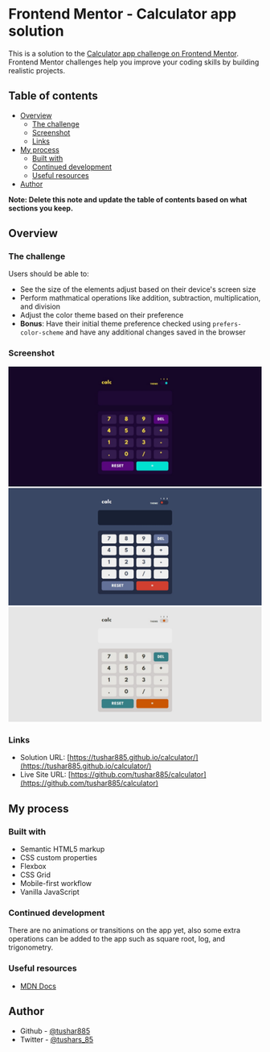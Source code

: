 # Frontend Mentor - Calculator app solution

This is a solution to the [Calculator app challenge on Frontend Mentor](https://www.frontendmentor.io/challenges/calculator-app-9lteq5N29). Frontend Mentor challenges help you improve your coding skills by building realistic projects. 

## Table of contents

- [Overview](#overview)
  - [The challenge](#the-challenge)
  - [Screenshot](#screenshot)
  - [Links](#links)
- [My process](#my-process)
  - [Built with](#built-with)
  - [Continued development](#continued-development)
  - [Useful resources](#useful-resources)
- [Author](#author)


**Note: Delete this note and update the table of contents based on what sections you keep.**

## Overview

### The challenge

Users should be able to:

- See the size of the elements adjust based on their device's screen size
- Perform mathmatical operations like addition, subtraction, multiplication, and division
- Adjust the color theme based on their preference
- **Bonus**: Have their initial theme preference checked using `prefers-color-scheme` and have any additional changes saved in the browser

### Screenshot

![](Screenshots/IMG_20220821_221745.jpg)
![](Screenshots/IMG_20220821_221759.jpg)
![](Screenshots/IMG_20220821_221813.jpg)

### Links

- Solution URL: [https://tushar885.github.io/calculator/](https://tushar885.github.io/calculator/)
- Live Site URL: [https://github.com/tushar885/calculator](https://github.com/tushar885/calculator)

## My process

### Built with

- Semantic HTML5 markup
- CSS custom properties
- Flexbox
- CSS Grid
- Mobile-first workflow
- Vanilla JavaScript


### Continued development

There are no animations or transitions on the app yet, also some extra operations can be added to the app such as square root, log, and trigonometry.


### Useful resources

- [MDN Docs](https://developer.mozilla.org/)


## Author

- Github - [@tushar885](https://github.com/tushar885)
- Twitter - [@tushars_85](https://twitter.com/tushars_85)
